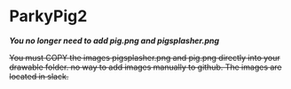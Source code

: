 # ParkyPig2

***You no longer need to add pig.png and pigsplasher.png***


~~You must COPY the images pigsplasher.png and pig.png directly into your drawable folder. no way to add images manually to github. The images are located in slack.~~
